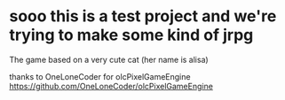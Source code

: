 # sooo this is a test project and we're trying to make some kind of jrpg
The game based on a very cute cat (her name is alisa)

thanks to OneLoneCoder for olcPixelGameEngine https://github.com/OneLoneCoder/olcPixelGameEngine
